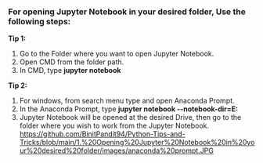 ### For opening Jupyter Notebook in your desired folder, Use the following steps:
**Tip 1:** 
1. Go to the Folder where you want to open Jupyter Notebook.
2. Open CMD from the folder path.
3. In CMD, type **jupyter notebook**

**Tip 2:**
1. For windows, from search menu type and open Anaconda Prompt.
2. In the Anaconda Prompt, type **jupyter notebook --notebook-dir=E:**
3. Jupyter Notebook will be opened at the desired Drive, then go to the folder where you wish to work from the Jupyter Notebook.
https://github.com/BinitPandit94/Python-Tips-and-Tricks/blob/main/1.%20Opening%20Jupyter%20Notebook%20in%20your%20desired%20folder/images/anaconda%20prompt.JPG
